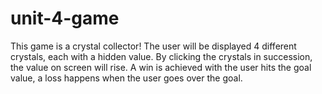 # unit-4-game

This game is a crystal collector! The user will be displayed 4 different crystals, each with a hidden value. By clicking the crystals in succession, the value on screen will rise. A win is achieved with the user hits the goal value, a loss happens when the user goes over the goal. 
